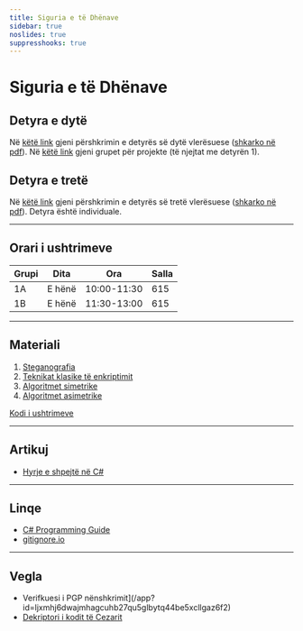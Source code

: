 ```yaml
---
title: Siguria e të Dhënave
sidebar: true
noslides: true
suppresshooks: true
---
```


# Siguria e të Dhënave

## Detyra e dytë

Në [këtë link](/lendet/siguria-dhenave/detyra-2) gjeni përshkrimin e detyrës së dytë vlerësuese ([shkarko në pdf](/lendet/siguria-dhenave/detyra_2.pdf)). Në [këtë link](https://docs.google.com/spreadsheets/d/1ifBqKw1TupBgrfNpo8wd-Aa8CXEB0lwmOYDeKp70ZEY/edit?usp=sharing) gjeni grupet për projekte (të njejtat me detyrën 1).

## Detyra e tretë

Në [këtë link](/lendet/siguria-dhenave/detyra-3) gjeni përshkrimin e detyrës së tretë vlerësuese ([shkarko në pdf](/lendet/siguria-dhenave/detyra_3.pdf)). Detyra është individuale.

---

## Orari i ushtrimeve

| Grupi | Dita   | Ora         | Salla |
| ----- | ------ | ----------- | ----- |
| 1A    | E hënë | 10:00-11:30 | 615   |
| 1B    | E hënë | 11:30-13:00 | 615   |

---

## Materiali

1. [Steganografia](/lendet/siguria-dhenave/java1)
2. [Teknikat klasike të enkriptimit](/lendet/siguria-dhenave/java2)
3. [Algoritmet simetrike](/lendet/siguria-dhenave/java3)
4. [Algoritmet asimetrike](/lendet/siguria-dhenave/java4)

[Kodi i ushtrimeve](https://github.com/edongashi/data-security-2019)

---

## Artikuj

- [Hyrje e shpejtë në C#](/artikuj/csharp/hyrje)

---

## Linqe

- [C# Programming Guide](https://docs.microsoft.com/en-us/dotnet/csharp/programming-guide/)
- [gitignore.io](https://gitignore.io/)

---

## Vegla

- Verifkuesi i PGP nënshkrimit](/app?id=ljxmhj6dwajmhagcuhb27qu5glbytq44be5xcllgaz6f2)
- [Dekriptori i kodit të Cezarit](/app?id=yk4brq4nykn4hlocxxbixqudyobf5q5wazwmhggcwdbyqa6dxbvcobt5azxtoni)
